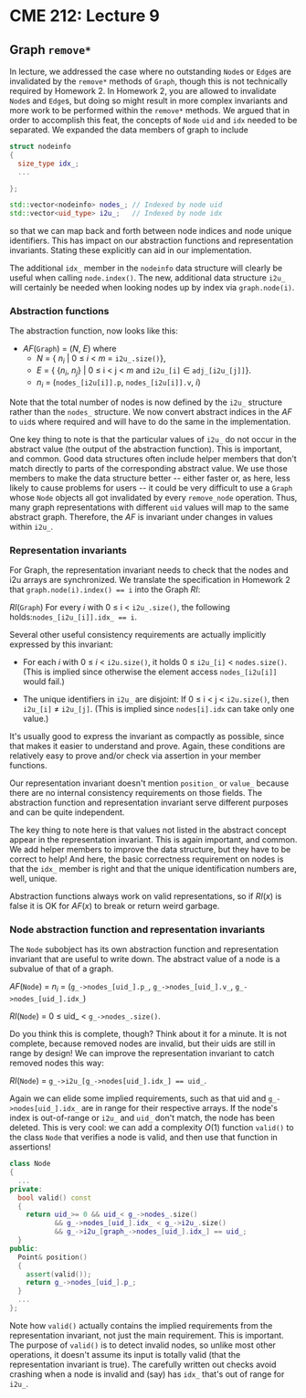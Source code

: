 # CME 212: Lecture 9

## Graph `remove*` ##

In lecture, we addressed the case where no outstanding `Node`s or `Edge`s are invalidated by
the `remove*` methods of `Graph`, though this is not technically required by Homework 2. In Homework 2,
you are allowed to invalidate `Node`s and `Edge`s, but doing so might result in more complex
invariants and more work to be performed within the `remove*` methods. We argued that in
order to accomplish this feat, the concepts of `Node` `uid` and `idx` needed to be separated. We
expanded the data members of graph to include
```c++
struct nodeinfo
{
  size_type idx_;
  ...

};

std::vector<nodeinfo> nodes_; // Indexed by node uid
std::vector<uid_type> i2u_;   // Indexed by node idx
```
so that we can map back and forth between node indices and node unique identifiers. This has
impact on our abstraction functions and representation invariants. Stating these explicitly
can aid in our implementation.

The additional `idx_` member in the `nodeinfo` data structure will clearly be useful when
calling `node.index()`. The new, additional data structure `i2u_` will certainly be needed
when looking nodes up by index via `graph.node(i)`.


### Abstraction functions ###

The abstraction function, now looks like this:

- _AF_(`Graph`) = (_N_, _E_) where
    - _N_ = { _n<sub>i</sub>_ | 0 &le; _i_ < _m_ = `i2u_.size()`},
    - _E_ = { {_n<sub>i</sub>_, _n<sub>j</sub>_} | 0 &le; i < j < _m_ and `i2u_[i]` &isin; `adj_[i2u_[j]]`}.
    - _n<sub>i</sub>_ = (`nodes_[i2u[i]].p`, `nodes_[i2u[i]].v`, _i_)

Note that the total number of nodes is now defined by the `i2u_` structure rather than the
`nodes_` structure. We now convert abstract indices in the _AF_ to `uid`s where required and will
have to do the same in the implementation.

One key thing to note is that the particular values of `i2u_` do not occur in the abstract value
(the output of the abstraction function). This is important, and common. Good data
structures often include helper members that don't match directly to parts of the corresponding
abstract value. We use those members to make the data structure better -- either faster or,
as here, less likely to cause problems for users -- it could be very difficult to use a `Graph`
whose `Node` objects all got invalidated by every `remove_node` operation. Thus, many graph
representations with different `uid` values will map to the same abstract graph. Therefore,
the _AF_ is invariant under changes in values within `i2u_`.


### Representation invariants ###

For Graph, the representation invariant needs to check that
the nodes and i2u arrays are synchronized. We translate the specification in Homework 2 that
`graph.node(i).index() == i` into the Graph _RI_:

_RI_(`Graph`) For every _i_ with 0 &le; i < `i2u_.size()`, the following holds:`nodes_[i2u_[i]].idx_ == i`.

Several other useful consistency requirements are actually implicitly expressed by this invariant:

- For each _i_ with 0 &le; _i_ < `i2u.size()`, it holds 0 &le; `i2u_[i]` < `nodes.size()`.
(This is implied since otherwise the element access `nodes_[i2u[i]]` would fail.)

- The unique identifiers in `i2u_` are disjoint: If 0 &le; i < j < `i2u.size()`, then `i2u_[i]` &ne; `i2u_[j]`.
(This is implied since `nodes[i].idx` can take only one value.)

It's usually good to express the invariant as compactly as possible, since that makes it easier
to understand and prove. Again, these conditions are relatively easy to prove and/or check
via assertion in your member functions.

Our representation invariant doesn't mention `position_` or `value_` because there are no
internal consistency requirements on those fields. The abstraction function and representation
invariant serve different purposes and can be quite independent.

The key thing to note here is that values not listed in the abstract concept appear in the
representation invariant. This is again important, and common. We add helper members
to improve the data structure, but they have to be correct to help! And here, the basic
correctness requirement on nodes is that the `idx_` member is right and that the unique
identification numbers are, well, unique.

Abstraction functions always work on valid representations, so if _RI_(_x_) is false it is OK for
_AF_(_x_) to break or return weird garbage.


### Node abstraction function and representation invariants ###

The `Node` subobject has its own abstraction function and representation
invariant that are useful to write down. The abstract value of a node is a subvalue of that
of a graph.

_AF_(`Node`) = _n<sub>i</sub>_ = (`g_->nodes_[uid_].p_`, `g_->nodes_[uid_].v_`, `g_->nodes_[uid_].idx_`)

_RI_(`Node`) = 0 &le; uid_ < `g_->nodes_.size()`.

Do you think this is complete, though? Think about it for a minute.
It is not complete, because removed nodes are invalid, but their uids are still in range by
design! We can improve the representation invariant to catch removed nodes this way:

_RI_(`Node`) = `g_->i2u_[g_->nodes[uid_].idx_] == uid_`.

Again we can elide some implied requirements, such as that uid and `g_->nodes[uid_].idx_`
are in range for their respective arrays. If the node's index is out-of-range or `i2u_` and `uid_`
don't match, the node has been deleted. This is very cool: we can add a complexity _O_(1) function `valid()`
to the class `Node` that verifies a node is valid, and then use that function in assertions!

```c++
class Node
{
  ...
private:
  bool valid() const
  {
    return uid_>= 0 && uid_< g_->nodes_.size()
           && g_->nodes_[uid_].idx_ < g_->i2u_.size()
           && g_->i2u_[graph_->nodes_[uid_].idx_] == uid_;
  }
public:
  Point& position()
  {
    assert(valid());
    return g_->nodes_[uid_].p_;
  }
  ...
};
```
Note how `valid()` actually contains the implied requirements from the representation
invariant, not just the main requirement. This is important. The purpose of `valid()` is to detect
invalid nodes, so unlike most other operations, it doesn't assume its input is totally valid
(that the representation invariant is true). The carefully written out checks avoid crashing
when a node is invalid and (say) has `idx_` that's out of range for `i2u_`.
